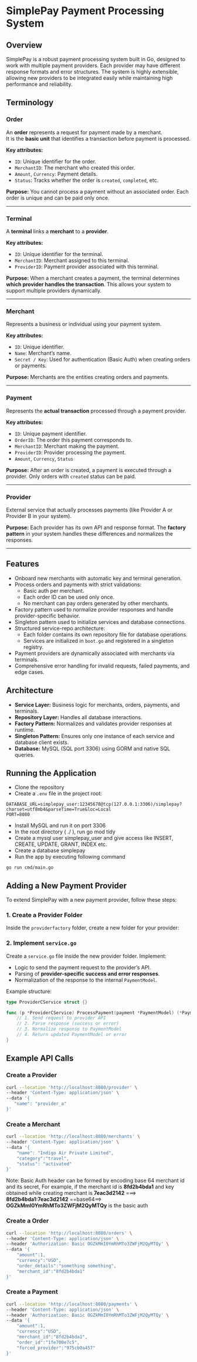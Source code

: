 # SimplePay Payment Processing System

## Overview

SimplePay is a robust payment processing system built in Go, designed to work with multiple payment providers. Each provider may have different response formats and error structures. The system is highly extensible, allowing new providers to be integrated easily while maintaining high performance and reliability.

## Terminology

### Order
An **order** represents a request for payment made by a merchant.  
It is the **basic unit** that identifies a transaction before payment is processed.

**Key attributes:**
- `ID`: Unique identifier for the order.
- `MerchantID`: The merchant who created this order.
- `Amount`, `Currency`: Payment details.
- `Status`: Tracks whether the order is `created`, `completed`, etc.

**Purpose:** You cannot process a payment without an associated order. Each order is unique and can be paid only once.

---

### Terminal
A **terminal** links a **merchant** to a **provider**.

**Key attributes:**
- `ID`: Unique identifier for the terminal.
- `MerchantID`: Merchant assigned to this terminal.
- `ProviderID`: Payment provider associated with this terminal.

**Purpose:** When a merchant creates a payment, the terminal determines **which provider handles the transaction**. This allows your system to support multiple providers dynamically.

---

### Merchant
Represents a business or individual using your payment system.

**Key attributes:**
- `ID`: Unique identifier.
- `Name`: Merchant’s name.
- `Secret / Key`: Used for authentication (Basic Auth) when creating orders or payments.

**Purpose:** Merchants are the entities creating orders and payments.

---

### Payment
Represents the **actual transaction** processed through a payment provider.

**Key attributes:**
- `ID`: Unique payment identifier.
- `OrderID`: The order this payment corresponds to.
- `MerchantID`: Merchant making the payment.
- `ProviderID`: Provider processing the payment.
- `Amount`, `Currency`, `Status`

**Purpose:** After an order is created, a payment is executed through a provider. Only orders with `created` status can be paid.

---

### Provider
External service that actually processes payments (like Provider A or Provider B in your system).

**Purpose:** Each provider has its own API and response format. The **factory pattern** in your system handles these differences and normalizes the responses.

---

## Features

- Onboard new merchants with automatic key and terminal generation.
- Process orders and payments with strict validations:
   - Basic auth per merchant.
   - Each order ID can be used only once.
   - No merchant can pay orders generated by other merchants.
- Factory pattern used to normalize provider responses and handle provider-specific behavior.
- Singleton pattern used to initialize services and database connections.
- Structured service-repo architecture:
   - Each folder contains its own repository file for database operations.
   - Services are initialized in `boot.go` and registered in a singleton registry.
- Payment providers are dynamically associated with merchants via terminals.
- Comprehensive error handling for invalid requests, failed payments, and edge cases.

## Architecture

- **Service Layer:** Business logic for merchants, orders, payments, and terminals.
- **Repository Layer:** Handles all database interactions.
- **Factory Pattern:** Normalizes and validates provider responses at runtime.
- **Singleton Pattern:** Ensures only one instance of each service and database client exists.
- **Database:** MySQL (SQL port 3306) using GORM and native SQL queries.

## Running the Application

- Clone the repository
- Create a `.env` file in the project root:
```env
DATABASE_URL=simplepay_user:12345678@tcp(127.0.0.1:3306)/simplepay?charset=utf8mb4&parseTime=True&loc=Local
PORT=8080
```
- Install MySQL and run it on port 3306
- In the root directory ( ./ ), run go mod tidy
- Create a mysql user simplepay_user and give access like INSERT, CREATE, UPDATE, GRANT, INDEX etc.
- Create a database simplepay
- Run the app by executing following command
```env
go run cmd/main.go
```

## Adding a New Payment Provider

To extend SimplePay with a new payment provider, follow these steps:

### 1. Create a Provider Folder
Inside the `providerfactory` folder, create a new folder for your provider:


### 2. Implement `service.go`
Create a `service.go` file inside the new provider folder. Implement:
- Logic to send the payment request to the provider’s API.
- Parsing of **provider-specific success and error responses**.
- Normalization of the response to the internal `PaymentModel`.

Example structure:
```go
type ProviderCService struct {}

func (p *ProviderCService) ProcessPayment(payment *PaymentModel) (*PaymentModel, error) {
    // 1. Send request to provider API
    // 2. Parse response (success or error)
    // 3. Normalize response to PaymentModel
    // 4. Return updated PaymentModel or error
}
```

## Example API Calls

### Create a Provider
```bash
curl --location 'http://localhost:8080/provider' \
--header 'Content-Type: application/json' \
--data '{
   "name": "provider_a"
}'
```

### Create a Merchant
```bash
curl --location 'http://localhost:8080/merchants' \
--header 'Content-Type: application/json' \
--data '{
    "name": "Indigo Air Private Limited",
    "category":"travel",
    "status": "activated"
}'
```

Note: Basic Auth header can be formed by encoding base 64 merchant id and its secret, For example, if the merchant id  is **8fd2b4bda1** and key obtained while creating merchant is **7eac3d2142** ===> **8fd2b4bda1:7eac3d2142** ==base64==> **OGZkMmI0YmRhMTo3ZWFjM2QyMTQy** is the basic auth

### Create a Order
```bash
curl --location 'http://localhost:8080/orders' \
--header 'Content-Type: application/json' \
--header 'Authorization: Basic OGZkMmI0YmRhMTo3ZWFjM2QyMTQy' \
--data '{
    "amount":1,
    "currency":"USD",
    "order_details":"something something",
    "merchant_id":"8fd2b4bda1"
}'
```

### Create a Payment
```bash
curl --location 'http://localhost:8080/payments' \
--header 'Content-Type: application/json' \
--header 'Authorization: Basic OGZkMmI0YmRhMTo3ZWFjM2QyMTQy' \
--data '{
    "amount":1,
    "currency":"USD",
    "merchant_id":"8fd2b4bda1",
    "order_id":"1fe700e7c5",
    "forced_provider":"975cb0a457"
}'
```


